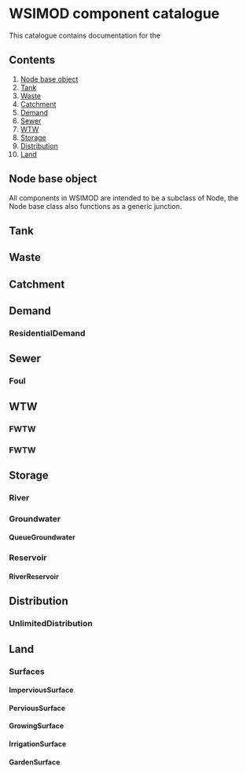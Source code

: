 # WSIMOD component catalogue
This catalogue contains documentation for the 
## Contents
1. [Node base object](#node-base-object)
2. [Tank](#tank)
3. [Waste](#waste)
4. [Catchment](#catchment)
5. [Demand](#demand)
6. [Sewer](#sewer)
7. [WTW](#wtw)
8. [Storage](#storage)
9. [Distribution](#distribution)
10. [Land](#land)

## Node base object
All components in WSIMOD are intended to be a subclass of Node, the Node base class also functions as a generic junction.



## Tank

## Waste

## Catchment

## Demand

### ResidentialDemand

## Sewer

### Foul

## WTW

### FWTW

### FWTW

## Storage

### River

### Groundwater

#### QueueGroundwater

### Reservoir

#### RiverReservoir

## Distribution

### UnlimitedDistribution

## Land

### Surfaces

#### ImperviousSurface

#### PerviousSurface

#### GrowingSurface

#### IrrigationSurface

#### GardenSurface
